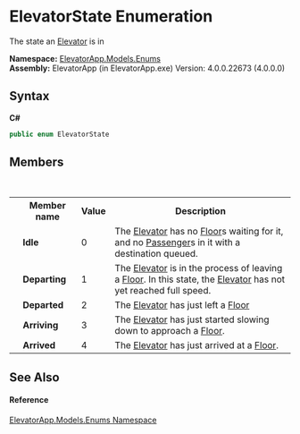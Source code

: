 # ElevatorState Enumeration
 

The state an <a href="T_ElevatorApp_Models_Elevator">Elevator</a> is in

**Namespace:**&nbsp;<a href="N_ElevatorApp_Models_Enums">ElevatorApp.Models.Enums</a><br />**Assembly:**&nbsp;ElevatorApp (in ElevatorApp.exe) Version: 4.0.0.22673 (4.0.0.0)

## Syntax

**C#**<br />
``` C#
public enum ElevatorState
```


## Members
&nbsp;<table><tr><th></th><th>Member name</th><th>Value</th><th>Description</th></tr><tr><td /><td target="F:ElevatorApp.Models.Enums.ElevatorState.Idle">**Idle**</td><td>0</td><td>The <a href="T_ElevatorApp_Models_Elevator">Elevator</a> has no <a href="T_ElevatorApp_Models_Floor">Floor</a>s waiting for it, and no <a href="T_ElevatorApp_Models_Passenger">Passenger</a>s in it with a destination queued.</td></tr><tr><td /><td target="F:ElevatorApp.Models.Enums.ElevatorState.Departing">**Departing**</td><td>1</td><td>The <a href="T_ElevatorApp_Models_Elevator">Elevator</a> is in the process of leaving a <a href="T_ElevatorApp_Models_Floor">Floor</a>. In this state, the <a href="T_ElevatorApp_Models_Elevator">Elevator</a> has not yet reached full speed.</td></tr><tr><td /><td target="F:ElevatorApp.Models.Enums.ElevatorState.Departed">**Departed**</td><td>2</td><td>The <a href="T_ElevatorApp_Models_Elevator">Elevator</a> has just left a <a href="T_ElevatorApp_Models_Floor">Floor</a></td></tr><tr><td /><td target="F:ElevatorApp.Models.Enums.ElevatorState.Arriving">**Arriving**</td><td>3</td><td>The <a href="T_ElevatorApp_Models_Elevator">Elevator</a> has just started slowing down to approach a <a href="T_ElevatorApp_Models_Floor">Floor</a>.</td></tr><tr><td /><td target="F:ElevatorApp.Models.Enums.ElevatorState.Arrived">**Arrived**</td><td>4</td><td>The <a href="T_ElevatorApp_Models_Elevator">Elevator</a> has just arrived at a <a href="T_ElevatorApp_Models_Floor">Floor</a>.</td></tr></table>

## See Also


#### Reference
<a href="N_ElevatorApp_Models_Enums">ElevatorApp.Models.Enums Namespace</a><br />